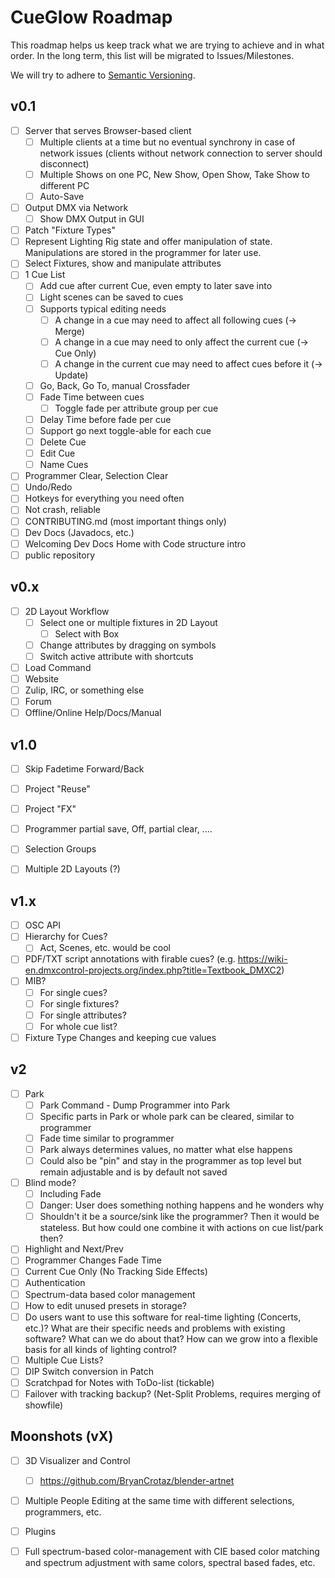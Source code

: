 # CueGlow Roadmap

This roadmap helps us keep track what we are trying to achieve and in 
what order. In the long term, this list will be migrated to Issues/Milestones. 

We will try to adhere to [Semantic Versioning](https://semver.org). 

## v0.1 

- [ ] Server that serves Browser-based client
    - [ ] Multiple clients at a time but no eventual synchrony in case of network issues 
(clients without network connection to server should disconnect)
    - [ ] Multiple Shows on one PC, New Show, Open Show, Take Show to different PC
    - [ ] Auto-Save
- [ ] Output DMX via Network
    - [ ] Show DMX Output in GUI
- [ ] Patch "Fixture Types"
- [ ] Represent Lighting Rig state and offer manipulation of state. Manipulations 
  are stored in the programmer for later use. 
- [ ] Select Fixtures, show and manipulate attributes
- [ ] 1 Cue List
    - [ ] Add cue after current Cue, even empty to later save into
    - [ ] Light scenes can be saved to cues 
    - [ ] Supports typical editing needs 
        - [ ] A change in a cue may need to affect all following cues (->  Merge) 
        - [ ] A change in a cue may need to only affect the current cue (-> Cue Only) 
        - [ ] A change in the current cue may need to affect cues before it (-> Update)  
    - [ ] Go, Back, Go To, manual Crossfader 
    - [ ] Fade Time between cues 
        - [ ] Toggle fade per attribute group per cue 
    - [ ] Delay Time before fade per cue 
    - [ ] Support go next toggle-able for each cue
    - [ ] Delete Cue 
    - [ ] Edit Cue 
    - [ ] Name Cues 
- [ ] Programmer Clear, Selection Clear 
- [ ] Undo/Redo 
- [ ] Hotkeys for everything you need often 
- [ ] Not crash, reliable 
- [ ] CONTRIBUTING.md (most important things only)
- [ ] Dev Docs (Javadocs, etc.) 
- [ ] Welcoming Dev Docs Home with Code structure intro 
- [ ] public repository

## v0.x

- [ ] 2D Layout Workflow
    - [ ] Select one or multiple fixtures in 2D Layout
        - [ ] Select with Box
    - [ ] Change attributes by dragging on symbols
    - [ ] Switch active attribute with shortcuts    
- [ ] Load Command 
- [ ] Website 
- [ ] Zulip, IRC, or something else 
- [ ] Forum 
- [ ] Offline/Online Help/Docs/Manual 

## v1.0 

- [ ] Skip Fadetime Forward/Back 
- [ ] Project "Reuse" 
- [ ] Project "FX" 
- [ ] Programmer partial save, Off, partial clear, .... 
- [ ] Selection Groups 
- [ ] Multiple 2D Layouts (?) 


## v1.x 

- [ ] OSC API 
- [ ] Hierarchy for Cues? 
    - [ ] Act, Scenes, etc. would be cool 
- [ ] PDF/TXT script annotations with firable cues? 
  (e.g. https://wiki-en.dmxcontrol-projects.org/index.php?title=Textbook_DMXC2)
- [ ] MIB? 
    - [ ] For single cues? 
    - [ ] For single fixtures? 
    - [ ] For single attributes? 
    - [ ] For whole cue list? 
- [ ] Fixture Type Changes and keeping cue values 

## v2 

- [ ] Park 
    - [ ] Park Command - Dump Programmer into Park 
    - [ ] Specific parts in Park or whole park can be cleared, similar to programmer 
    - [ ] Fade time similar to programmer 
    - [ ] Park always determines values, no matter what else happens 
    - [ ] Could also be "pin" and stay in the programmer as top level but remain 
            adjustable and is by default not saved 
- [ ] Blind mode? 
    - [ ] Including Fade 
    - [ ] Danger: User does something nothing happens and he wonders why 
    - [ ] Shouldn't it be a source/sink like the programmer? Then it would be stateless. 
            But how could one  combine it with actions on cue list/park then? 
- [ ] Highlight and Next/Prev 
- [ ] Programmer Changes Fade Time 
- [ ] Current Cue Only (No Tracking Side Effects) 
- [ ] Authentication 
- [ ] Spectrum-data based color management 
- [ ] How to edit unused presets in storage? 
- [ ] Do users want to use this software for real-time lighting (Concerts, etc.)? 
  What are their specific needs and problems with existing software? 
  What can we do about that? How can we grow into a flexible basis for all kinds 
  of lighting control? 
- [ ] Multiple Cue Lists?
- [ ] DIP Switch conversion in Patch 
- [ ] Scratchpad for Notes with ToDo-list (tickable) 
- [ ] Failover with tracking backup? (Net-Split Problems, requires merging of showfile)

## Moonshots (vX) 
- [ ] 3D Visualizer and Control 
    - [ ] https://github.com/BryanCrotaz/blender-artnet 
- [ ] Multiple People Editing at the same time with different selections, programmers, etc. 
- [ ] Plugins 
- [ ] Full spectrum-based color-management with CIE based color matching and spectrum 
        adjustment with same colors, spectral based fades, etc. 

